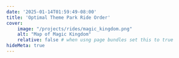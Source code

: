 ```yaml
---
date: '2025-01-14T01:59:49-08:00'
title: 'Optimal Theme Park Ride Order'
cover:
    image: "/projects/rides/magic_kingdom.png"
    alt: "Map of Magic Kingdom"
    relative: false # when usng page bundles set this to true
hideMeta: true
---
```

